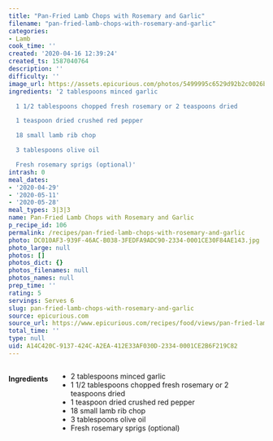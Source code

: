 ```yaml
---
title: "Pan-Fried Lamb Chops with Rosemary and Garlic"
filename: "pan-fried-lamb-chops-with-rosemary-and-garlic"
categories:
- Lamb
cook_time: ''
created: '2020-04-16 12:39:24'
created_ts: 1587040764
description: ''
difficulty: ''
image_url: https://assets.epicurious.com/photos/5499995c6529d92b2c0026bd/2:1/w_1260%2Ch_630/EP_20140828_masters-7_9x4-lpr.jpg
ingredients: '2 tablespoons minced garlic

  1 1/2 tablespoons chopped fresh rosemary or 2 teaspoons dried

  1 teaspoon dried crushed red pepper

  18 small lamb rib chop

  3 tablespoons olive oil

  Fresh rosemary sprigs (optional)'
intrash: 0
meal_dates:
- '2020-04-29'
- '2020-05-11'
- '2020-05-28'
meal_types: 3|3|3
name: Pan-Fried Lamb Chops with Rosemary and Garlic
p_recipe_id: 106
permalink: /recipes/pan-fried-lamb-chops-with-rosemary-and-garlic
photo: DC010AF3-939F-46AC-B038-3FEDFA9ADC90-2334-0001CE30F84AE143.jpg
photo_large: null
photos: []
photos_dict: {}
photos_filenames: null
photos_names: null
prep_time: ''
rating: 5
servings: Serves 6
slug: pan-fried-lamb-chops-with-rosemary-and-garlic
source: epicurious.com
source_url: https://www.epicurious.com/recipes/food/views/pan-fried-lamb-chops-with-rosemary-and-garlic-3155
total_time: ''
type: null
uid: A14C420C-9137-424C-A2EA-412E33AF030D-2334-0001CE2B6F219C82
---
```

<div class="large-8 medium-7 columns" id="writeup">	</div><!-- #writeup -->
</div><!-- #row-one -->
<div class="row" id="row-two">	<div class="medium-4 small-5 columns"><h4 id="ingredients">Ingredients</h4><div class="box box-ingredients content"><ul>
<li>2 tablespoons minced garlic</li>
<li>1 1/2 tablespoons chopped fresh rosemary or 2 teaspoons dried</li>
<li>1 teaspoon dried crushed red pepper</li>
<li>18 small lamb rib chop</li>
<li>3 tablespoons olive oil</li>
<li>Fresh rosemary sprigs (optional)</li>
</ul>
</div>	</div>	<div class="medium-6 small-7 columns">	</div>	<div class="medium-2 columns" id="photo-sidebar">
